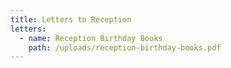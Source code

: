```yaml
---
title: Letters to Reception
letters:
  - name: Reception Birthday Books
    path: /uploads/reception-birthday-books.pdf
---
```

